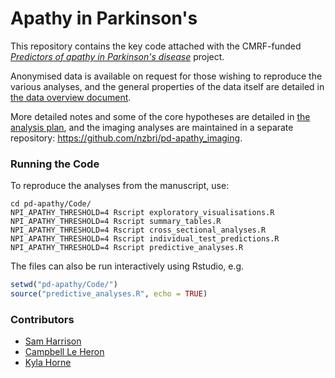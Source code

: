 # Apathy in Parkinson's

This repository contains the key code attached with the CMRF-funded
[*Predictors of apathy in Parkinson's disease*](https://cmrf.org.nz/research/predictors-of-apathy-in-parkinsons-disease/)
project.

Anonymised data is available on request for those wishing to reproduce the
various analyses, and the general properties of the data itself are detailed in
[the data overview document](DataOverview.md).

More detailed notes and some of the core hypotheses are detailed in
[the analysis plan](AnalysisPlan.md), and the imaging analyses are maintained
in a separate repository:
<https://github.com/nzbri/pd-apathy_imaging>.

### Running the Code

To reproduce the analyses from the manuscript, use:
```shell
cd pd-apathy/Code/
NPI_APATHY_THRESHOLD=4 Rscript exploratory_visualisations.R
NPI_APATHY_THRESHOLD=4 Rscript summary_tables.R
NPI_APATHY_THRESHOLD=4 Rscript cross_sectional_analyses.R
NPI_APATHY_THRESHOLD=4 Rscript individual_test_predictions.R
NPI_APATHY_THRESHOLD=4 Rscript predictive_analyses.R
```

The files can also be run interactively using Rstudio, e.g.
```R
setwd("pd-apathy/Code/")
source("predictive_analyses.R", echo = TRUE)
```

### Contributors

 + [Sam Harrison](https://www.nzbri.org/People/harrison/)
 + [Campbell Le Heron](https://www.nzbri.org/People/le-heron/)
 + [Kyla Horne](https://www.nzbri.org/People/horne/)
